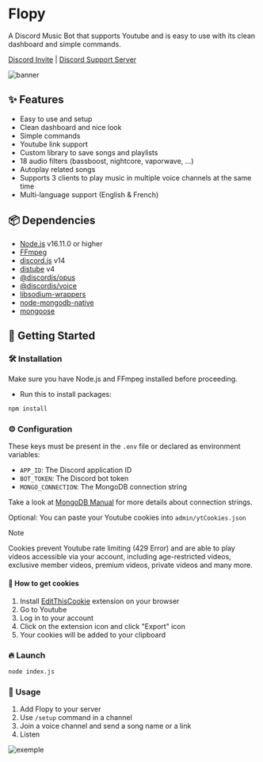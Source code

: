 # Flopy
A Discord Music Bot that supports Youtube and is easy to use with its clean dashboard and simple commands.

[Discord Invite](https://discord.com/api/oauth2/authorize?client_id=909205146863566858&permissions=3172352&scope=bot%20applications.commands) | [Discord Support Server](https://discord.gg/cEzzFUnYvb)

![banner](https://i.imgur.com/qyqUfyM.png)

## ✨ Features
- Easy to use and setup
- Clean dashboard and nice look
- Simple commands
- Youtube link support
- Custom library to save songs and playlists
- 18 audio filters (bassboost, nightcore, vaporwave, ...)
- Autoplay related songs
- Supports 3 clients to play music in multiple voice channels at the same time
- Multi-language support (English & French)

## 📦 Dependencies
- [Node.js](https://nodejs.org/en) v16.11.0 or higher
- [FFmpeg](https://ffmpeg.org/)
- [discord.js](https://discord.js.org) v14
- [distube](https://distube.js.org) v4
- [@discordjs/opus](https://github.com/discordjs/opus)
- [@discordjs/voice](https://github.com/discordjs/voice)
- [libsodium-wrappers](https://npmjs.com/package/libsodium-wrappers)
- [node-mongodb-native](https://github.com/mongodb/node-mongodb-native)
- [mongoose](https://github.com/Automattic/mongoose)

## 🚀 Getting Started
### 🛠️ Installation
Make sure you have Node.js and FFmpeg installed before proceeding.
- Run this to install packages:
```bash
npm install
```
### ⚙️ Configuration
These keys must be present in the `.env` file or declared as environment variables:
- `APP_ID`: The Discord application ID
- `BOT_TOKEN`: The Discord bot token
- `MONGO_CONNECTION`: The MongoDB connection string

Take a look at [MongoDB Manual](https://mongodb.com/docs/manual/reference/connection-string/) for more details about connection strings.

Optional: You can paste your Youtube cookies into `admin/ytCookies.json`
> [!NOTE]
> Cookies prevent Youtube rate limiting (429 Error) and are able to play videos accessible via your account, including age-restricted videos, exclusive member videos, premium videos, private videos and many more.
#### 🍪 How to get cookies
1. Install [EditThisCookie](https://editthiscookie.com/) extension on your browser
2. Go to Youtube
3. Log in to your account
4. Click on the extension icon and click "Export" icon
5. Your cookies will be added to your clipboard
### 🔥 Launch
```bash
node index.js
```
### 📝 Usage
1. Add Flopy to your server
2. Use `/setup` command in a channel
3. Join a voice channel and send a song name or a link
4. Listen

![exemple](https://i.imgur.com/4DFXmxF.png)